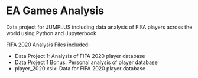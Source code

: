 # EA Games Analysis
Data project for JUMPLUS including data analysis of FIFA players across the world using Python and Jupyterbook

FIFA 2020 Analysis
  Files included: 
  - Data Project 1: Analysis of FIFA 2020 player database 
  - Data Project 1 Bonus: Personal analysis of player database 
  - player_2020.xslx: Data for FIFA 2020 player database
